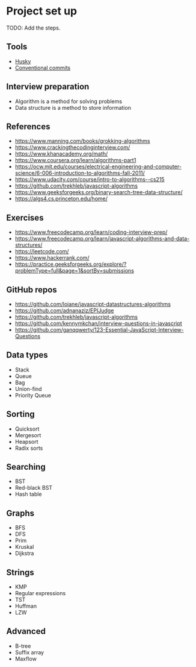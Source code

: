 # Project set up

TODO: Add the steps.

## Tools

- [Husky](https://github.com/typicode/husky)
- [Conventional commits](https://github.com/conventional-changelog/commitlint/tree/master/@commitlint/config-conventional)

## Interview preparation

- Algorithm is a method for solving problems
- Data structure is a method to store information

## References

- <https://www.manning.com/books/grokking-algorithms>
- <https://www.crackingthecodinginterview.com/>
- <https://www.khanacademy.org/math/>
- <https://www.coursera.org/learn/algorithms-part1>
- <https://ocw.mit.edu/courses/electrical-engineering-and-computer-science/6-006-introduction-to-algorithms-fall-2011/>
- <https://www.udacity.com/course/intro-to-algorithms--cs215>
- <https://github.com/trekhleb/javascript-algorithms>
- <https://www.geeksforgeeks.org/binary-search-tree-data-structure/>
- <https://algs4.cs.princeton.edu/home/>

## Exercises

- <https://www.freecodecamp.org/learn/coding-interview-prep/>
- <https://www.freecodecamp.org/learn/javascript-algorithms-and-data-structures/>
- <https://leetcode.com/>
- <https://www.hackerrank.com/>
- <https://practice.geeksforgeeks.org/explore/?problemType=full&page=1&sortBy=submissions>

## GitHub repos

- <https://github.com/loiane/javascript-datastructures-algorithms>
- <https://github.com/adnanaziz/EPIJudge>
- <https://github.com/trekhleb/javascript-algorithms>
- <https://github.com/kennymkchan/interview-questions-in-javascript>
- <https://github.com/ganqqwerty/123-Essential-JavaScript-Interview-Questions>

## Data types

- Stack
- Queue
- Bag
- Union-find
- Priority Queue

## Sorting

- Quicksort
- Mergesort
- Heapsort
- Radix sorts

## Searching

- BST
- Red-black BST
- Hash table

## Graphs

- BFS
- DFS
- Prim
- Kruskal
- Dijkstra

## Strings

- KMP
- Regular expressions
- TST
- Huffman
- LZW

## Advanced

- B-tree
- Suffix array
- Maxflow
